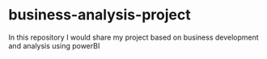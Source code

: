 # business-analysis-project
In this repository I would share my project based on business development and analysis using powerBI
